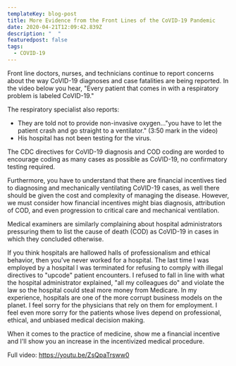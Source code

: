 ```yaml
---
templateKey: blog-post
title: More Evidence from the Front Lines of the CoVID-19 Pandemic
date: 2020-04-21T12:09:42.839Z
description: "  "
featuredpost: false
tags:
  - COVID-19
---
```

<!--StartFragment-->

Front line doctors, nurses, and technicians continue to report concerns about the way CoVID-19 diagnoses and case fatalities are being reported. In the video below you hear, "Every patient that comes in with a respiratory problem is labeled CoVID-19."

The respiratory specialist also reports:

* They are told not to provide non-invasive oxygen..."you have to let the patient crash and go straight to a ventilator." (3:50 mark in the video)
* His hospital has not been testing for the virus.

The CDC directives for CoVID-19 diagnosis and COD coding are worded to encourage coding as many cases as possible as CoVID-19, no confirmatory testing required.

Furthermore, you have to understand that there are financial incentives tied to diagnosing and mechanically ventilating CoVID-19 cases, as well there should be given the cost and complexity of managing the disease. However, we must consider how financial incentives might bias diagnosis, attribution of COD, and even progression to critical care and mechanical ventilation.

Medical examiners are similarly complaining about hospital administrators pressuring them to list the cause of death (COD) as CoVID-19 in cases in which they concluded otherwise.

If you think hospitals are hallowed halls of professionalism and ethical behavior, then you've never worked for a hospital. The last time I was employed by a hospital I was terminated for refusing to comply with illegal directives to "upcode" patient encounters. I refused to fall in line with what the hospital administrator explained, "all my colleagues do" and violate the law so the hospital could steal more money from Medicare. In my experience, hospitals are one of the more corrupt business models on the planet. I feel sorry for the physicians that rely on them for employment. I feel even more sorry for the patients whose lives depend on professional, ethical, and unbiased medical decision making.

When it comes to the practice of medicine, show me a financial incentive and I'll show you an increase in the incentivized medical procedure.

Full video: https://youtu.be/ZsQpaTrsww0

<!--EndFragment-->